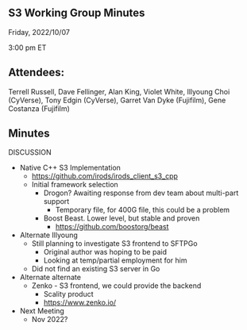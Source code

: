 ## S3 Working Group Minutes

Friday, 2022/10/07

3:00 pm ET

## Attendees:

Terrell Russell, Dave Fellinger, Alan King, Violet White, Illyoung Choi (CyVerse), Tony Edgin (CyVerse), Garret Van Dyke (Fujifilm), Gene Costanza (Fujifilm)

## Minutes

DISCUSSION

 - Native C++ S3 Implementation
   - https://github.com/irods/irods_client_s3_cpp
   - Initial framework selection
     - Drogon?  Awaiting response from dev team about multi-part support
       - Temporary file, for 400G file, this could be a problem
     - Boost Beast.  Lower level, but stable and proven
       - https://github.com/boostorg/beast 
 - Alternate Illyoung
   - Still planning to investigate S3 frontend to SFTPGo
     - Original author was hoping to be paid
     - Looking at temp/partial employment for him
   - Did not find an existing S3 server in Go
 - Alternate alternate
   - Zenko - S3 frontend, we could provide the backend
     - Scality product
     - https://www.zenko.io/ 
 - Next Meeting
   - Nov 2022?
